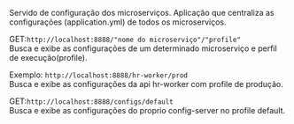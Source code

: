 Servido de configuração dos microserviços.
Aplicação que centraliza as configurações (application.yml) de todos os microserviços.


GET:```http://localhost:8888/"nome do microserviço"/"profile"```  
Busca e exibe as configurações de um determinado microserviço e perfil de execução(profile).


Exemplo: ```http://localhost:8888/hr-worker/prod```  
Busca e exibe as configurações da api hr-worker com profile de produção.


GET:```http://localhost:8888/configs/default```  
Busca e exibe as configurações do proprio config-server no profile default.
